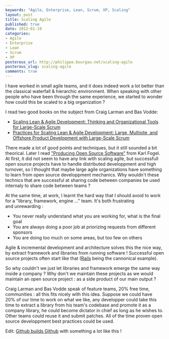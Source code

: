 ```yaml
---
keywords: "Agile, Enterprise, Lean, Scrum, XP, Scaling"
layout: post
title: Scaling Agile
published: true
date: 2012-01-19
categories:
- Agile
- Enterprise
- Lean
- Scrum
- XP
posterous_url: http://philippe.bourgau.net/scaling-agile
posterous_slug: scaling-agile
comments: true
---
```

<p>I have worked in small agile teams, and it does indeed work a lot better than the classical waterfall &amp; hierarchic environment. When speaking with other people who have been through the same experience,&nbsp;we started to wonder how could this be scaled to a big organization ?</p>
<p>I read two good books on the subject from Craig Larman and Bas Vodde:</p>
<ul>
<li>
<div><span><a href="http://www.amazon.com/Scaling-Lean-Agile-Development-Organizational/dp/0321480961/ref=sr_1_1?s=books&amp;ie=UTF8&amp;qid=1326974242&amp;sr=1-1">Scaling Lean &amp; Agile Development: Thinking and Organizational Tools for Large-Scale Scrum</a></span></div>
</li>
<li>
<div><span><a href="http://www.amazon.com/Practices-Scaling-Lean-Agile-Development/dp/0321636406/ref=sr_1_2?s=books&amp;ie=UTF8&amp;qid=1326974242&amp;sr=1-2">Practices for Scaling Lean &amp; Agile Development: Large, Multisite, and Offshore Product Development with Large-Scale Scrum</a></span></div>
</li>
</ul>
<p>There made a lot of good points and techniques, but it&nbsp;still sounded a bit theorical. Later&nbsp;I read <a href="http://producingoss.com/">"Producing Open Source Software"</a>&nbsp;from Karl Fogel. At first,&nbsp;it did not seem to&nbsp;have any link with scaling agile, but successfull open source projects have to&nbsp;handle distributed developpment&nbsp;and&nbsp;high turnover, so I thought that maybe large&nbsp;agile organizations have something to learn from open source developpment mechanics. Why wouldn't these technics that are successful at sharing code between companies be used internaly to share code between teams ?</p>
<p>At the same time, at work, I learnt the hard way that I should avoid to work for a "library, framework, engine ..." team. It's both frustrating and&nbsp;unrewarding :</p>
<ul>
<li>
<div>You never really understand what you are working for, what is the final goal</div>
</li>
<li>
<div>You are always doing a poor job at priorizing requests from different sponsors</div>
</li>
<li>
<div>You are doing too much on some areas, but too few on others</div>
</li>
</ul>
<p>Agile &amp; incremental development and architecture solves this the nice&nbsp;way, by extract framework and libraries from running software ! Successful open source projects often start&nbsp;like that&nbsp;(<a href="http://rubyonrails.org/">Rails</a> being the cannonical example).</p>
<p>So why couldn't we just let libraries and framework emerge&nbsp;the same way inside a company ? Why don't we maintain these projects as we would maintain an open source project : as a side product of&nbsp;our main output ?</p>
<p>Craig Larman and Bas Vodde speak of feature teams, 20% free time, communities : all this fits nicely with this idea. Suppose we could&nbsp;have 20%&nbsp;of our time to work on what we like, any developper could take&nbsp;this time to extract a library from his team's codebase and promote it as a company library, he could become dictator in chief as long as he wishes to. Other teams could reuse it and submit patches. All of the time proven open source developpment best practices could be used.</p>
<p>Edit: <a href="http://zachholman.com/talk/how-github-uses-github-to-build-github/">Github builds Github</a> with something a lot like this !</p>